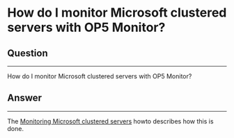 # How do I monitor Microsoft clustered servers with OP5 Monitor?

## Question

* * * * *

How do I monitor Microsoft clustered servers with OP5 Monitor?

## Answer

* * * * *

The [Monitoring Microsoft clustered servers](http://www.op5.com/how-to/monitoring-microsoft-clustered-servers/) howto describes how this is done.
